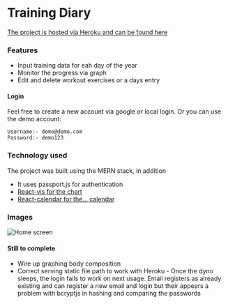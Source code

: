 # Training Diary

[The project is hosted via Heroku and can be found here](https://training-diary.herokuapp.com/)

### Features

-   Input training data for eah day of the year
-   Monitor the progress via graph
-   Edit and delete workout exercises or a days entry

#### Login

Feel free to create a new account via google or local login. Or you can use the demo account:

```
Username:- demo@demo.com
Password:- demo123
```

### Technology used

The project was built using the MERN stack, in addition

-   It uses passport.js for authentication
-   [React-vis for the chart](https://uber.github.io/react-vis/)
-   [React-calendar for the... calendar](https://www.npmjs.com/package/react-calendar)

### Images

![Home screen](https://i.imgur.com/3cVWiyF.png)

#### Still to complete

-   Wire up graphing body composition
-   Correct serving static file path to work with Heroku - Once the dyno sleeps, the login fails to work on next usage. Email registers as already existing and can register a new email and login but their appears a problem with bcryptjs in hashing and comparing the passwords
